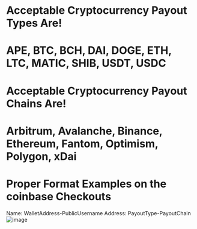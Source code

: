 # Acceptable Cryptocurrency Payout Types Are!
# APE, BTC, BCH, DAI, DOGE, ETH, LTC, MATIC, SHIB, USDT, USDC

# Acceptable Cryptocurrency Payout Chains Are!
# Arbitrum, Avalanche, Binance, Ethereum, Fantom, Optimism, Polygon, xDai

# Proper Format Examples on the coinbase Checkouts
Name: WalletAddress-PublicUsername
Address: PayoutType-PayoutChain
![image](https://user-images.githubusercontent.com/8825800/205461359-df6b33ab-9302-4ab2-aab2-7d009e553594.png)
